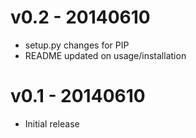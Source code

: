 v0.2 - 20140610
===============
* setup.py changes for PIP
* README updated on usage/installation

v0.1 - 20140610
===============
* Initial release
